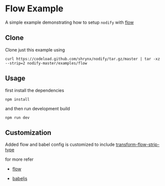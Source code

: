 # Flow Example

A simple example demonstrating how to setup `nodify` with [flow](https://flow.org/)

## Clone

 Clone just this example using 

```shell
curl https://codeload.github.com/shrynx/nodify/tar.gz/master | tar -xz --strip=2 nodify-master/examples/flow
```

## Usage

  first install the dependencies

```shell
npm install 
```

  and then run development build

```shell
npm run dev
```

## Customization

Added flow and babel config is customized to include [transform-flow-strip-type](http://babeljs.io/docs/plugins/transform-flow-strip-types#top)

for more refer

-   [flow](https://flow.org/)

-   [babeljs](https://babeljs.io/)
